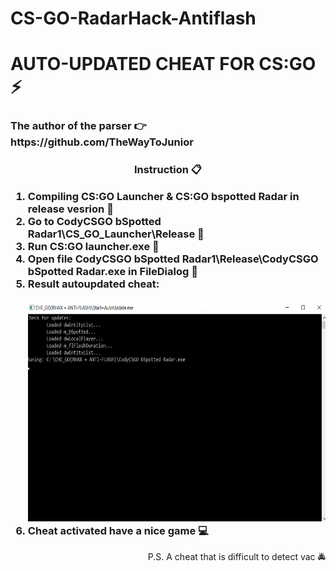 # CS-GO-RadarHack-Antiflash
<h1>AUTO-UPDATED CHEAT FOR CS:GO ⚡
<h3>The author of the parser 👉 https://github.com/TheWayToJunior<h3>
  </h1>
<h3>
  <p align ="center">Instruction 📋 </p>
<ol>
<li>Compiling CS:GO Launcher & CS:GO bspotted Radar in release vesrion 🔨</li>
<li>Go to CodyCSGO bSpotted Radar1\СS_GO_Launcher\Release 💨</li>
<li>Run CS:GO launcher.exe 🌌</li>
<li>Open file CodyCSGO bSpotted Radar1\Release\CodyCSGO bSpotted Radar.exe in FileDialog 📁</li>
 <li> Result autoupdated cheat: </li>
<br>
<img src="FirstScreen.png" width="800px" height="350px"/> 
<li>Cheat activated have a nice game 💻</li>
</ol>
</h3>
<p align = "right">
P.S. A cheat that is difficult to detect vac 🚔 
</p>
